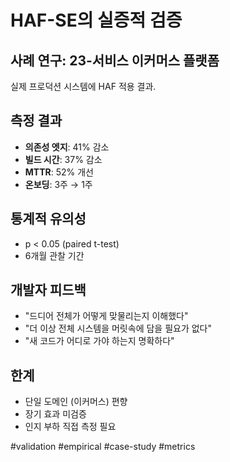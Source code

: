# HAF-SE의 실증적 검증

## 사례 연구: 23-서비스 이커머스 플랫폼
실제 프로덕션 시스템에 HAF 적용 결과.

## 측정 결과
- **의존성 엣지**: 41% 감소
- **빌드 시간**: 37% 감소  
- **MTTR**: 52% 개선
- **온보딩**: 3주 → 1주

## 통계적 유의성
- p < 0.05 (paired t-test)
- 6개월 관찰 기간

## 개발자 피드백
- "드디어 전체가 어떻게 맞물리는지 이해했다"
- "더 이상 전체 시스템을 머릿속에 담을 필요가 없다"
- "새 코드가 어디로 가야 하는지 명확하다"

## 한계
- 단일 도메인 (이커머스) 편향
- 장기 효과 미검증
- 인지 부하 직접 측정 필요

#validation #empirical #case-study #metrics